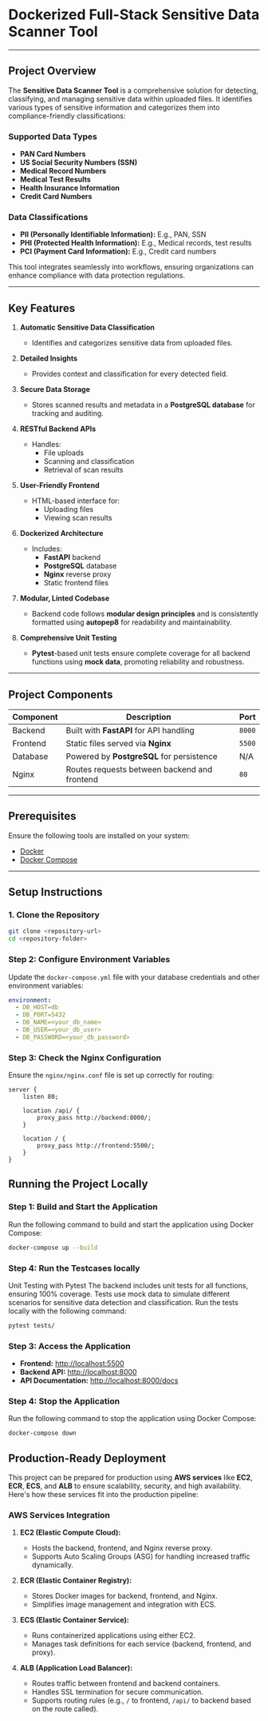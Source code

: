 # **Dockerized Full-Stack Sensitive Data Scanner Tool**

---

## **Project Overview**

The **Sensitive Data Scanner Tool** is a comprehensive solution for detecting, classifying, and managing sensitive data within uploaded files. It identifies various types of sensitive information and categorizes them into compliance-friendly classifications:

### **Supported Data Types**
- **PAN Card Numbers**
- **US Social Security Numbers (SSN)**
- **Medical Record Numbers**
- **Medical Test Results**
- **Health Insurance Information**
- **Credit Card Numbers**

### **Data Classifications**
- **PII (Personally Identifiable Information):** E.g., PAN, SSN
- **PHI (Protected Health Information):** E.g., Medical records, test results
- **PCI (Payment Card Information):** E.g., Credit card numbers

This tool integrates seamlessly into workflows, ensuring organizations can enhance compliance with data protection regulations.

---

## **Key Features**

1. **Automatic Sensitive Data Classification**  
   - Identifies and categorizes sensitive data from uploaded files.  

2. **Detailed Insights**  
   - Provides context and classification for every detected field.  

3. **Secure Data Storage**  
   - Stores scanned results and metadata in a **PostgreSQL database** for tracking and auditing.  

4. **RESTful Backend APIs**  
   - Handles:
     - File uploads
     - Scanning and classification
     - Retrieval of scan results  

5. **User-Friendly Frontend**  
   - HTML-based interface for:
     - Uploading files
     - Viewing scan results  

6. **Dockerized Architecture**  
   - Includes:
     - **FastAPI** backend
     - **PostgreSQL** database
     - **Nginx** reverse proxy
     - Static frontend files
      
7. **Modular, Linted Codebase**  
   - Backend code follows **modular design principles** and is consistently formatted using **autopep8** for readability and maintainability.

8. **Comprehensive Unit Testing**  
   - **Pytest**-based unit tests ensure complete coverage for all backend functions using **mock data**, promoting reliability and robustness.
---

## **Project Components**

| **Component** | **Description**                          | **Port** |
|---------------|------------------------------------------|----------|
| Backend       | Built with **FastAPI** for API handling  | `8000`   |
| Frontend      | Static files served via **Nginx**        | `5500`   |
| Database      | Powered by **PostgreSQL** for persistence| N/A      |
| Nginx         | Routes requests between backend and frontend | `80`    |

---

## **Prerequisites**

Ensure the following tools are installed on your system:

- [Docker](https://www.docker.com/products/docker-desktop)  
- [Docker Compose](https://docs.docker.com/compose/)  

---

## **Setup Instructions**

### 1. Clone the Repository
```bash
git clone <repository-url>
cd <repository-folder>

```
### **Step 2: Configure Environment Variables**
Update the `docker-compose.yml` file with your database credentials and other environment variables:

```yaml
environment:
  - DB_HOST=db
  - DB_PORT=5432
  - DB_NAME=<your_db_name>
  - DB_USER=<your_db_user>
  - DB_PASSWORD=<your_db_password>
```
### **Step 3: Check the Nginx Configuration**
Ensure the `nginx/nginx.conf` file is set up correctly for routing:

```nginx
server {
    listen 80;

    location /api/ {
        proxy_pass http://backend:8000/;
    }

    location / {
        proxy_pass http://frontend:5500/;
    }
}
```
## **Running the Project Locally**

### **Step 1: Build and Start the Application**
Run the following command to build and start the application using Docker Compose:

```bash
docker-compose up --build
```
### **Step 4: Run the Testcases locally**
Unit Testing with Pytest
The backend includes unit tests for all functions, ensuring 100% coverage.
Tests use mock data to simulate different scenarios for sensitive data detection and classification.
Run the tests locally with the following command:

```bash
pytest tests/
```
### **Step 3: Access the Application**
- **Frontend:** [http://localhost:5500](http://localhost:5500)  
- **Backend API:** [http://localhost:8000](http://localhost:8000)  
- **API Documentation:** [http://localhost:8000/docs](http://localhost:8000/docs)

### **Step 4: Stop the Application**
Run the following command to stop the application using Docker Compose:

```bash
docker-compose down
```

## **Production-Ready Deployment**

This project can be prepared for production using **AWS services** like **EC2**, **ECR**, **ECS**, and **ALB** to ensure scalability, security, and high availability. Here's how these services fit into the production pipeline:

### **AWS Services Integration**
1. **EC2 (Elastic Compute Cloud):**
   - Hosts the backend, frontend, and Nginx reverse proxy.
   - Supports Auto Scaling Groups (ASG) for handling increased traffic dynamically.

2. **ECR (Elastic Container Registry):**
   - Stores Docker images for backend, frontend, and Nginx.
   - Simplifies image management and integration with ECS.

3. **ECS (Elastic Container Service):**
   - Runs containerized applications using either EC2.
   - Manages task definitions for each service (backend, frontend, and proxy).

4. **ALB (Application Load Balancer):**
   - Routes traffic between frontend and backend containers.
   - Handles SSL termination for secure communication.
   - Supports routing rules (e.g., `/` to frontend, `/api/` to backend based on the route called).

